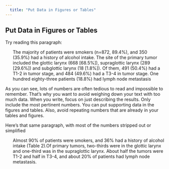 ```yaml
---
  title: "Put Data in Figures or Tables"
---
```


## Put Data in Figures or Tables


Try reading this paragraph:

<ul style="list-style-type:none">
<li>The majority of patients were smokers (n=872, 89.4%), and 350 (35.9%) had a history of alcohol intake. The site of the primary tumor included the glottic larynx (668 [68.5%]), supraglottic larynx (289 [29.6%]) and subglottic larynx (18 [1.8%]). Of them, 491 (50.4%) had a T1-2 in tumor stage, and 484 (49.6%) had a T3-4 in tumor stage. One hundred eighty-three patients (18.8%) had lymph node metastasis</li></ul>

As you can see, lots of numbers are often tedious to read and impossible to remember. That’s why you want to avoid weighing down your text with too much data. When you write, focus on just describing the results. Only include the most pertinent numbers. You can put supporting data in the figures and tables. Also, avoid repeating numbers that are already in your tables and figures.

Here’s that same paragraph, with most of the numbers stripped out or simplified

<ul style="list-style-type:none">
<li>Almost 90% of patients were smokers, and 36% had a history of alcohol intake (Table 2).Of primary tumors, two-thirds were in the glottic larynx and one-third was in the supraglottic larynx. About half the tumors were T1-2 and half in T3-4, and about 20% of patients had lymph node metastasis.</li></ul>
